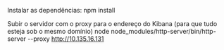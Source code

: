 Instalar as dependências:
npm install

Subir o servidor com o proxy para o endereço do Kibana (para que tudo esteja sob o mesmo domínio)
node node_modules/http-server/bin/http-server --proxy http://10.135.16.131